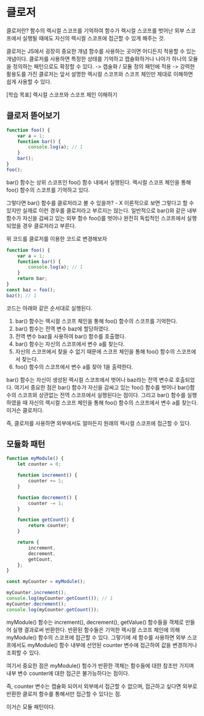 # 클로저

클로저란?
함수의 렉시컬 스코프를 기억하여 함수가 렉시컬 스코프를 벗어난 외부 스코프에서 실행될 때에도 자신의 렉시컬 스코프에 접근할 수 있게 해주는 것.

클로저는 JS에서 굉장히 중요한 개념
함수를 사용하는 곳이면 어디든지 적용할 수 있는 개념이다.
클로저를 사용하면 특정한 상태를 기억하고 캡슐화하거나 나아가 하나의 모듈을 정의하는 패턴으로도 확장할 수 있다.
-> 캡술화 / 모듈 정의 패턴에 적용
-> 강력한 활용도를 가진 클로저는 앞서 설명한 렉시컬 스코프와 스코프 체인만 제대로 이해하면 쉽게 사용할 수 있다.

[학습 목표]
렉시컬 스코프와 스코프 체인 이해하기

## 클로저 뜯어보기

```javascript
function foo() {
    var a = 1;
    function bar() {
        console.log(a); // 1
    }
    bar();
}
foo();
```

bar() 함수는 상위 스코프인 foo() 함수 내에서 실행된다.
렉시컬 스코프 체인을 통해 foo() 함수의 스코프를 기억하고 있다.

그렇다면 bar() 함수를 클로저라고 볼 수 있을까? - X
이론적으로 보면 그렇다고 할 수 있지만 실제로 이런 경우를 클로저라고 부르지는 않는다. 일반적으로 bar()와 같은 내부 함수가 자신을 감싸고 있는 외부 함수 foo()를 벗어나 완전히 독립적인 스코프에서 실행되었을 경우 클로저라고 부른다.

위 코드를 클로저를 이용한 코드로 변경해보자

```javascript
function foo() {
    var a = 1;
    function bar() {
        console.log(a); // 1
    }
    return bar;
}
const baz = foo();
baz(); // 1
```

코드는 아래와 같은 순서대로 실행된다.

1. bar() 함수는 렉시컬 스코프 체인을 통해 foo() 함수의 스코프를 기억한다.
2. bar() 함수는 전역 변수 baz에 할당하였다.
3. 전역 변수 baz를 사용하여 bar() 함수를 호출했다.
4. bar() 함수는 자신의 스코프에서 변수 a를 찾는다.
5. 자신의 스코프에서 찾을 수 없기 때문에 스코프 체인을 통해 foo() 함수의 스코프에서 찾는다.
6. foo() 함수의 스코프에서 변수 a를 찾아 1을 출력한다.

bar() 함수는 자신이 생성된 렉시컬 스코프에서 벗어나 baz라는 전역 변수로 호출되었다.
여기서 중요한 점은 bar() 함수가 자신을 감싸고 있는 foo() 함수를 벗어나 bar()함수의 스코프와 상관없는 전역 스코프에서 실행된다는 점이다.
그리고 bar() 함수를 실행하였을 때 자신의 렉시컬 스코프 체인을 통해 foo() 함수의 스코프에서 변수 a를 찾는다.
이거슨 클로저다.

즉, 클로저를 사용하면 외부에서도 얼마든지 원래의 렉시컬 스코프에 접근할 수 있다.

## 모듈화 패턴

```javascript
function myModule() {
    let counter = 0;

    function increment() {
        counter += 1;
    }

    function decrement() {
        counter -= 1;
    }

    function getCount() {
        return counter;
    }

    return {
        increment,
        decrement,
        getCount,
    };
}

const myCounter = myModule();

myCounter.increment();
console.log(myCounter.getCount()); // 1
myCounter.decrement();
console.log(myCounter.getCount());
```

myModule() 함수는 increment(), decrement(), getValue() 함수들을 객체로 만들어 실행 결과로써 반환한다.
반환된 함수들은 기억한 렉시컬 스코프 체인에 의해 myModule() 함수의 스코프에 접근할 수 있다.
그렇기에 세 함수를 사용하면 외부 스코프에서도 myModule() 함수 내부에 선언된 counter 변수에 접근하여 값을 변경하거나 조회할 수 있다.

여기서 중요한 점은 myModule() 험수가 반환한 객체는 함수들에 대한 참조만 가지며 내부 변수 counter에 대한 접근은 불가능하다는 점이다.

즉, counter 변수는 캡슐화 되어서 외부에서 접근할 수 없으며, 접근하고 싶다면 외부로 반환한 클로저 함수를 통해서만 접근할 수 있다는 점.

이거슨 모듈 패턴이다.
